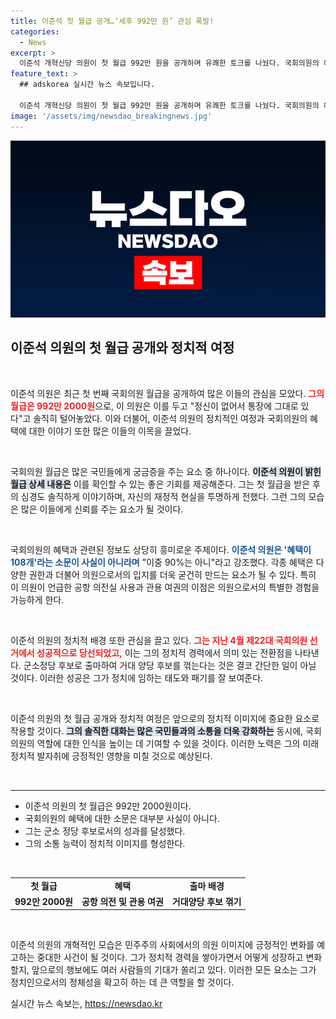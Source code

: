 ```yaml
---
title: 이준석 첫 월급 공개…‘세후 992만 원’ 관심 폭발!
categories:
  - News
excerpt: >
  이준석 개혁신당 의원이 첫 월급 992만 원을 공개하며 유쾌한 토크를 나눴다. 국회의원의 혜택과 월급 사용처에 대한 솔직한 대답은 물론, 편안한 분위기 속에서의 정치 이야기가 흥미롭다!
feature_text: >
  ## adskorea 실시간 뉴스 속보입니다.

  이준석 개혁신당 의원이 첫 월급 992만 원을 공개하며 유쾌한 토크를 나눴다. 국회의원의 혜택과 월급 사용처에 대한 솔직한 대답은 물론, 편안한 분위기 속에서의 정치 이야기가 흥미롭다!
image: '/assets/img/newsdao_breakingnews.jpg'
---
```


<p><img src="/assets/img/newsdao_breakingnews.jpg" alt="adskorea 속보" /></p>

<h2 data-ke-size="size26">이준석 의원의 첫 월급 공개와 정치적 여정</h2>

<p data-ke-size="size16">&nbsp;</p>

<p>이준석 의원은 최근 첫 번째 국회의원 월급을 공개하여 많은 이들의 관심을 모았다. <b><span style="color: #ee2323;">그의 월급은 992만 2000원</span></b>으로, 이 의원은 이를 두고 "정신이 없어서 통장에 그대로 있다"고 솔직히 털어놓았다. 이와 더불어, 이준석 의원의 정치적인 여정과 국회의원의 혜택에 대한 이야기 또한 많은 이들의 이목을 끌었다.</p>

<p data-ke-size="size16">&nbsp;</p>

<p>국회의원 월급은 많은 국민들에게 궁금증을 주는 요소 중 하나이다. <b><span style="background-color: #21538527;">이준석 의원이 밝힌 월급 상세 내용은</span></b> 이를 확인할 수 있는 좋은 기회를 제공해준다. 그는 첫 월급을 받은 후의 심경도 솔직하게 이야기하며, 자신의 재정적 현실을 투명하게 전했다. 그런 그의 모습은 많은 이들에게 신뢰를 주는 요소가 될 것이다.</p>

<p data-ke-size="size16">&nbsp;</p>

<p>국회의원의 혜택과 관련된 정보도 상당히 흥미로운 주제이다. <b><span style="color: #1a5490;">이준석 의원은 '혜택이 108개'라는 소문이 사실이 아니라며</span></b> "이중 90%는 아니"라고 강조했다. 각종 혜택은 다양한 권한과 더불어 의원으로서의 입지를 더욱 굳건히 만드는 요소가 될 수 있다. 특히 이 의원이 언급한 공항 의전실 사용과 관용 여권의 이점은 의원으로서의 특별한 경험을 가능하게 한다.</p>

<p data-ke-size="size16">&nbsp;</p>

<p>이준석 의원의 정치적 배경 또한 관심을 끌고 있다. <b><span style="color: #ee2323;">그는 지난 4월 제22대 국회의원 선거에서 성공적으로 당선되었고,</span></b> 이는 그의 정치적 경력에서 의미 있는 전환점을 나타낸다. 군소정당 후보로 출마하여 거대 양당 후보를 꺾는다는 것은 결코 간단한 일이 아닐 것이다. 이러한 성공은 그가 정치에 임하는 태도와 패기를 잘 보여준다.</p>

<p data-ke-size="size16">&nbsp;</p>

<p>이준석 의원의 첫 월급 공개와 정치적 여정은 앞으로의 정치적 이미지에 중요한 요소로 작용할 것이다. <b><span style="background-color: #21538527;">그의 솔직한 대화는 많은 국민들과의 소통을 더욱 강화하는</span></b> 동시에, 국회의원의 역할에 대한 인식을 높이는 데 기여할 수 있을 것이다. 이러한 노력은 그의 미래 정치적 발자취에 긍정적인 영향을 미칠 것으로 예상된다.</p>

<p data-ke-size="size16">&nbsp;</p>

<hr>

<ul>
<li>이준석 의원의 첫 월급은 992만 2000원이다.</li>
<li>국회의원의 혜택에 대한 소문은 대부분 사실이 아니다.</li>
<li>그는 군소 정당 후보로서의 성과를 달성했다.</li>
<li>그의 소통 능력이 정치적 이미지를 형성한다.</li>
</ul>

<p data-ke-size="size16">&nbsp;</p>

<table>
<tr>
<td style="text-align: center; height: 17px;"><b>첫 월급</b></td>
<td style="text-align: center; height: 17px;"><b>혜택</b></td>
<td style="text-align: center; height: 17px;"><b>출마 배경</b></td>
</tr>
<tr>
<td style="text-align: center; height: 17px;"><b>992만 2000원</b></td>
<td style="text-align: center; height: 17px;"><b>공항 의전 및 관용 여권</b></td>
<td style="text-align: center; height: 17px;"><b>거대양당 후보 꺾기</b></td>
</tr>
</table>

<p data-ke-size="size16">&nbsp;</p>

<p>이준석 의원의 개혁적인 모습은 민주주의 사회에서의 의원 이미지에 긍정적인 변화를 예고하는 중대한 사건이 될 것이다. 그가 정치적 경력을 쌓아가면서 어떻게 성장하고 변화할지, 앞으로의 행보에도 여러 사람들의 기대가 쏠리고 있다. 이러한 모든 요소는 그가 정치인으로서의 정체성을 확고히 하는 데 큰 역할을 할 것이다.</p>
실시간 뉴스 속보는, <a href="https://newsdao.kr" rel="dofollow">https://newsdao.kr</a>


